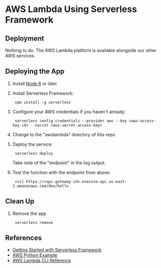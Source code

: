 # AWS Lambda Using Serverless Framework

## Deployment

Nothing to do. The AWS Lambda platform is available alongside our other AWS services.

## Deploying the App

1. Install [Node 6](https://nodejs.org/en/download/package-manager/) or later
1. Install Serverless Framework:

        npm install -g serverless

1. Configure your AWS credentials if you haven't already:

        serverless config credentials --provider aws --key <aws-access-key-id> --secret <aws-secret-access-key>

1. Change to the "awslambda" directory of this repo
1. Deploy the service:

        serverless deploy

    Take note of the "endpoint" in the log output.

1. Test the function with the endpoint from above:

        curl https://<api-gateway-id>.execute-api.us-east-1.amazonaws.com/dev/hello

## Clean Up

1. Remove the app

        serverless remove

## References

* [Getting Started with Serverless Framework](https://serverless.com/framework/docs/getting-started/)
* [AWS Python Example](https://serverless.com/framework/docs/providers/aws/examples/hello-world/python/)
* [AWS Lambda CLI Reference](https://serverless.com/framework/docs/providers/aws/cli-reference/)

